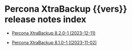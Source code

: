# Percona XtraBackup {{vers}} release notes index

* [Percona XtraBackup 8.2.0-1 (2023-12-11)](8.2.0-1.md)

* [Percona XtraBackup 8.1.0-1 ((2023-11-02)](8.1.0-1.md)